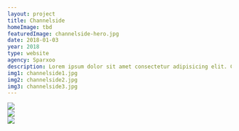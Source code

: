 ```yaml
---
layout: project
title: Channelside
homeImage: tbd
featuredImage: channelside-hero.jpg
date: 2018-01-03
year: 2018
type: website
agency: Sparxoo
description: Lorem ipsum dolor sit amet consectetur adipisicing elit. Culpa laudantium recusandae saepe voluptate velit impedit accusantium soluta eos! Delectus cum deserunt laboriosam assumenda sunt consequuntur asperiores ipsum, tempore exercitationem quis.
img1: channelside1.jpg
img2: channelside2.jpg
img3: channelside3.jpg
---
```


<div class="col-xs-12 about-work-items__item">
  <img src="{{ site.baseurl}}/assets/images/{{ page.img1 }}">
</div>
<div class="col-xs-12 about-work-items__item">
  <img src="{{ site.baseurl}}/assets/images/{{ page.img2 }}">
</div>
<div class="col-xs-12 about-work-items__item">
  <img src="{{ site.baseurl}}/assets/images/{{ page.img3 }}">
</div>